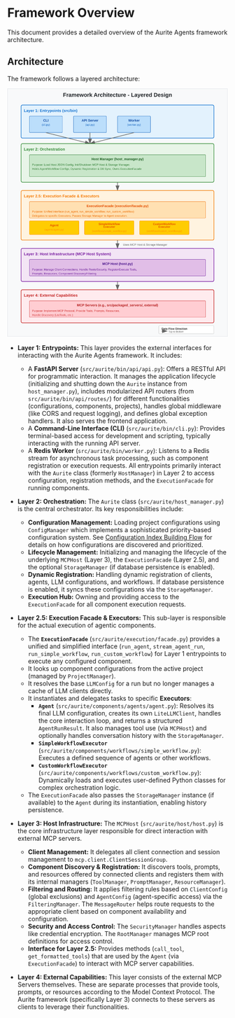 # Framework Overview

This document provides a detailed overview of the Aurite Agents framework architecture.

## Architecture

The framework follows a layered architecture:

![Aurite Agents Framework Architecture](../architecture_diagram.svg)

*   **Layer 1: Entrypoints:** This layer provides the external interfaces for interacting with the Aurite Agents framework. It includes:
    *   A **FastAPI Server** (`src/aurite/bin/api/api.py`): Offers a RESTful API for programmatic interaction. It manages the application lifecycle (initializing and shutting down the `Aurite` instance from `host_manager.py`), includes modularized API routers (from `src/aurite/bin/api/routes/`) for different functionalities (configurations, components, projects), handles global middleware (like CORS and request logging), and defines global exception handlers. It also serves the frontend application.
    *   A **Command-Line Interface (CLI)** (`src/aurite/bin/cli.py`): Provides terminal-based access for development and scripting, typically interacting with the running API server.
    *   A **Redis Worker** (`src/aurite/bin/worker.py`): Listens to a Redis stream for asynchronous task processing, such as component registration or execution requests.
    All entrypoints primarily interact with the `Aurite` class (formerly `HostManager`) in Layer 2 to access configuration, registration methods, and the `ExecutionFacade` for running components.

*   **Layer 2: Orchestration:** The `Aurite` class (`src/aurite/host_manager.py`) is the central orchestrator. Its key responsibilities include:
    *   **Configuration Management:** Loading project configurations using `ConfigManager` which implements a sophisticated priority-based configuration system. See [Configuration Index Building Flow](./config/index_building_flow.md) for details on how configurations are discovered and prioritized.
    *   **Lifecycle Management:** Initializing and managing the lifecycle of the underlying `MCPHost` (Layer 3), the `ExecutionFacade` (Layer 2.5), and the optional `StorageManager` (if database persistence is enabled).
    *   **Dynamic Registration:** Handling dynamic registration of clients, agents, LLM configurations, and workflows. If database persistence is enabled, it syncs these configurations via the `StorageManager`.
    *   **Execution Hub:** Owning and providing access to the `ExecutionFacade` for all component execution requests.

*   **Layer 2.5: Execution Facade & Executors:** This sub-layer is responsible for the actual execution of agentic components.
    *   The **`ExecutionFacade`** (`src/aurite/execution/facade.py`) provides a unified and simplified interface (`run_agent`, `stream_agent_run`, `run_simple_workflow`, `run_custom_workflow`) for Layer 1 entrypoints to execute any configured component.
    *   It looks up component configurations from the active project (managed by `ProjectManager`).
    *   It resolves the base `LLMConfig` for a run but no longer manages a cache of LLM clients directly.
    *   It instantiates and delegates tasks to specific **Executors**:
        *   **`Agent`** (`src/aurite/components/agents/agent.py`): Resolves its final LLM configuration, creates its own `LiteLLMClient`, handles the core interaction loop, and returns a structured `AgentRunResult`. It also manages tool use (via `MCPHost`) and optionally handles conversation history with the `StorageManager`.
        *   **`SimpleWorkflowExecutor`** (`src/aurite/components/workflows/simple_workflow.py`): Executes a defined sequence of agents or other workflows.
        *   **`CustomWorkflowExecutor`** (`src/aurite/components/workflows/custom_workflow.py`): Dynamically loads and executes user-defined Python classes for complex orchestration logic.
    *   The `ExecutionFacade` also passes the `StorageManager` instance (if available) to the `Agent` during its instantiation, enabling history persistence.

*   **Layer 3: Host Infrastructure:** The `MCPHost` (`src/aurite/host/host.py`) is the core infrastructure layer responsible for direct interaction with external MCP servers.
    *   **Client Management:** It delegates all client connection and session management to `mcp.client.ClientSessionGroup`.
    *   **Component Discovery & Registration:** It discovers tools, prompts, and resources offered by connected clients and registers them with its internal managers (`ToolManager`, `PromptManager`, `ResourceManager`).
    *   **Filtering and Routing:** It applies filtering rules based on `ClientConfig` (global exclusions) and `AgentConfig` (agent-specific access) via the `FilteringManager`. The `MessageRouter` helps route requests to the appropriate client based on component availability and configuration.
    *   **Security and Access Control:** The `SecurityManager` handles aspects like credential encryption. The `RootManager` manages MCP root definitions for access control.
    *   **Interface for Layer 2.5:** Provides methods (`call_tool`, `get_formatted_tools`) that are used by the `Agent` (via `ExecutionFacade`) to interact with MCP server capabilities.

*   **Layer 4: External Capabilities:** This layer consists of the external MCP Servers themselves. These are separate processes that provide tools, prompts, or resources according to the Model Context Protocol. The Aurite framework (specifically Layer 3) connects to these servers as clients to leverage their functionalities.
